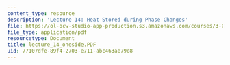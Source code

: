 ```yaml
---
content_type: resource
description: 'Lecture 14: Heat Stored during Phase Changes'
file: https://ol-ocw-studio-app-production.s3.amazonaws.com/courses/3-00-thermodynamics-of-materials-fall-2002/77107dfe89f42703e711abc463ae79e8_lecture_14_oneside.PDF
file_type: application/pdf
resourcetype: Document
title: lecture_14_oneside.PDF
uid: 77107dfe-89f4-2703-e711-abc463ae79e8
---
```

